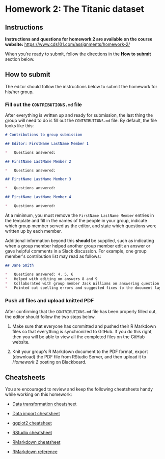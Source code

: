 # Homework 2: The Titanic dataset

## Instructions

**Instructions and questions for homework 2 are available on the course website:** <https://www.cds101.com/assignments/homework-2/>

When you're ready to submit, follow the directions in the **[How to submit](#how-to-submit)** section below.

## How to submit

The editor should follow the instructions below to submit the homework for his/her group.

### Fill out the `CONTRIBUTIONS.md` file

After everything is written up and ready for submission, the last thing the group will need to do is fill out the `CONTRIBUTIONS.md` file.
By default, the file looks like this:

``` markdown
# Contributions to group submission

## Editor: FirstName LastName Member 1

*   Questions answered:

## FirstName LastName Member 2

*   Questions answered:

## FirstName LastName Member 3

*   Questions answered:

## FirstName LastName Member 4

*   Questions answered:
```

At a minimum, you must remove the `FirstName LastName Member` entries in the template and fill in the names of the people in your group, indicate which group member served as the editor, and state which questions were written up by each member.

Additional information beyond this **should** be supplied, such as indicating when a group member helped another group member edit an answer or gave helpful comments in a Slack discussion.
For example, one group member's contribution list may read as follows:

``` markdown
## Jane Smith

*   Questions answered: 4, 5, 6
*   Helped with editing on answers 8 and 9
*   Collaborated with group member Jack Williams on answering question 10
*   Pointed out spelling errors and suggested fixes to the document layout in the merged group document
```

### Push all files and upload knitted PDF

After confirming that the `CONTRIBUTIONS.md` file has been properly filled out, the editor should follow the two steps below.

1.  Make sure that everyone has committed and pushed their R Markdown files so that everything is synchronized to GitHub.
    If you do this right, then you will be able to view all the completed files on the GitHub website.

2.  Knit your group's R Markdown document to the PDF format, export (download) the PDF file from RStudio Server, and then upload it to *Homework 2* posting on Blackboard.


## Cheatsheets

You are encouraged to review and keep the following cheatsheets handy while working on this homework:

*   [Data transformation cheatsheet][data-transformation-cheatsheet]

*   [Data import cheatsheet][data-import-cheatsheet]

*   [ggplot2 cheatsheet][ggplot2-cheatsheet]

*   [RStudio cheatsheet][rstudio-cheatsheet]

*   [RMarkdown cheatsheet][rmarkdown-cheatsheet]

*   [RMarkdown reference][rmarkdown-reference]

[ggplot2-cheatsheet]:             https://github.com/rstudio/cheatsheets/raw/master/data-visualization-2.1.pdf
[rstudio-cheatsheet]:             https://github.com/rstudio/cheatsheets/raw/master/rstudio-ide.pdf
[rmarkdown-reference]:            https://www.rstudio.com/wp-content/uploads/2015/03/rmarkdown-reference.pdf
[rmarkdown-cheatsheet]:           https://github.com/rstudio/cheatsheets/raw/master/rmarkdown-2.0.pdf
[data-import-cheatsheet]:         https://github.com/rstudio/cheatsheets/raw/master/data-import.pdf
[data-transformation-cheatsheet]: https://github.com/rstudio/cheatsheets/raw/master/data-transformation.pdf
